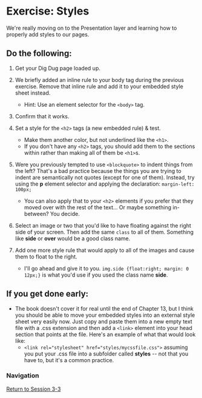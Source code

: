 # Exercise: Styles

We're really moving on to the Presentation layer and learning how to properly add styles to our pages.  

## Do the following:

1. Get your Dig Dug page loaded up.

1. We briefly added an inline rule to your body tag during the previous exercise.  Remove that inline rule and add it to your embedded style sheet instead.
    - Hint: Use an element selector for the `<body>` tag.

1. Confirm that it works.

1. Set a style for the `<h2>` tags (a new embedded rule) & test.
    - Make them another color, but not underlined like the `<h1>`.
    - If you don't have any `<h2>` tags, you should add them to the sections within rather than making all of them be `<h1>`s.
    
1. Were you previously tempted to use `<blockquote>` to indent things from the left?  That's a bad practice because the things you are trying to indent are semantically not quotes (except for one of them).  Instead, try using the **p** element selector and applying the declaration: `margin-left: 100px;`
    - You can also apply that to your `<h2>` elements if you prefer that they moved over with the rest of the text... Or maybe something in-between?  You decide.

1. Select an image or two that you'd like to have floating against the right side of your screen.  Then add the same `class` to all of them.  Something like **side** or **over** would be a good class name.

1. Add one more style rule that would apply to all of the images and cause them to float to the right.
    - I'll go ahead and give it to you.  `img.side {float:right; margin: 0 12px;}` is what you'd use if you used the class name **side**.

## If you get done early:
- The book doesn't cover it for real until the end of Chapter 13, but I think you should be able to move your embedded styles into an external style sheet very easily now.  Just copy and paste them into a new empty text file with a .css extension and then add a `<link>` element into your head section that points at the file.  Here's an example of what that would look like:
    - `<link rel="stylesheet" href="styles/mycssfile.css">` assuming you put your .css file into a subfolder called **styles** -- not that you have to, but it's a common practice.


### Navigation
[Return to Session 3-3](../sessions/3-2.md)


